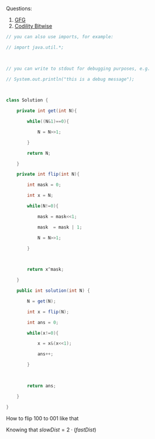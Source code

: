 
Questions:
1. [GFG](https://www.geeksforgeeks.org/length-longest-consecutive-1s-binary-representation/)
2. [Codility Bitwise](https://app.codility.com/c/run/training82SWCH-7KZ/)
```java
// you can also use imports, for example:

// import java.util.*;

  

// you can write to stdout for debugging purposes, e.g.

// System.out.println("this is a debug message");

  

class Solution {

    private int get(int N){

        while((N&1)==0){

            N = N>>1;

        }

        return N;

    }

    private int flip(int N){

        int mask = 0;

        int x = N;

        while(N!=0){

            mask = mask<<1;

            mask  = mask | 1;

            N = N>>1;

        }

  

        return x^mask;

    }

    public int solution(int N) {

        N = get(N);

        int x = flip(N);

        int ans = 0;

        while(x!=0){

            x = x&(x<<1);

            ans++;

        }

  

        return ans;

    }

}
```
How to flip 100 to 001 like that

Knowing that $slowDist = 2 \cdot (fastDist)$
